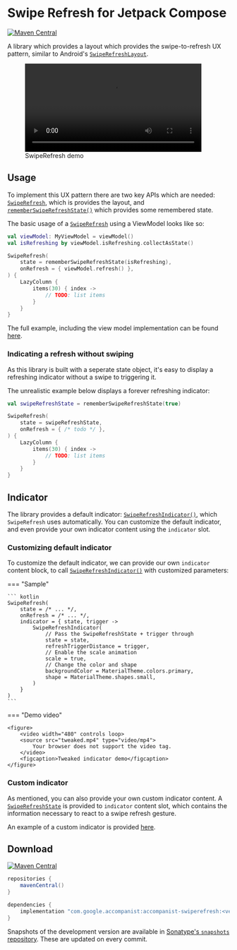 # Swipe Refresh for Jetpack Compose

[![Maven Central](https://img.shields.io/maven-central/v/com.google.accompanist/accompanist-swiperefresh)](https://search.maven.org/search?q=g:com.google.accompanist)

A library which provides a layout which provides the swipe-to-refresh UX pattern, similar to Android's [`SwipeRefreshLayout`](https://developer.android.com/training/swipe/add-swipe-interface).

<figure>
    <video width="400" controls loop>
    <source src="demo.mp4" type="video/mp4">
        Your browser does not support the video tag.
    </video>
    <figcaption>SwipeRefresh demo</figcaption>
</figure>

## Usage 

To implement this UX pattern there are two key APIs which are needed: [`SwipeRefresh`][api_swiperefresh], which is provides the layout, and [`rememberSwipeRefreshState()`][api_rememberstate] which provides some remembered state.

The basic usage of a [`SwipeRefresh`][api_swiperefresh] using a ViewModel looks like so:

``` kotlin
val viewModel: MyViewModel = viewModel()
val isRefreshing by viewModel.isRefreshing.collectAsState()

SwipeRefresh(
    state = rememberSwipeRefreshState(isRefreshing),
    onRefresh = { viewModel.refresh() },
) {
    LazyColumn {
        items(30) { index ->
            // TODO: list items
        }
    }
}
```

The full example, including the view model implementation can be found [here](https://github.com/google/accompanist/blob/main/sample/src/main/java/com/google/accompanist/sample/swiperefresh/DocsSamples.kt).

### Indicating a refresh without swiping

As this library is built with a seperate state object, it's easy to display a refreshing indicator without a swipe to triggering it.

The unrealistic example below displays a forever refreshing indicator:

``` kotlin
val swipeRefreshState = rememberSwipeRefreshState(true)

SwipeRefresh(
    state = swipeRefreshState,
    onRefresh = { /* todo */ },
) {
    LazyColumn {
        items(30) { index ->
            // TODO: list items
        }
    }
}
```

## Indicator

The library provides a default indicator: [`SwipeRefreshIndicator()`][api_swiperefreshindicator], which `SwipeRefresh` uses automatically. You can customize the default indicator, and even provide your own indicator content using the `indicator` slot.

### Customizing default indicator

To customize the default indicator, we can provide our own `indicator` content block, to call [`SwipeRefreshIndicator()`][api_swiperefreshindicator] with customized parameters:

=== "Sample"

    ``` kotlin
    SwipeRefresh(
        state = /* ... */,
        onRefresh = /* ... */,
        indicator = { state, trigger ->
            SwipeRefreshIndicator(
                // Pass the SwipeRefreshState + trigger through
                state = state,
                refreshTriggerDistance = trigger,
                // Enable the scale animation
                scale = true,
                // Change the color and shape
                backgroundColor = MaterialTheme.colors.primary,
                shape = MaterialTheme.shapes.small,
            )
        }
    )
    ```

=== "Demo video"

    <figure>
        <video width="480" controls loop>
        <source src="tweaked.mp4" type="video/mp4">
            Your browser does not support the video tag.
        </video>
        <figcaption>Tweaked indicator demo</figcaption>
    </figure>

### Custom indicator

As mentioned, you can also provide your own custom indicator content. A [`SwipeRefreshState`][api_swiperefreshstate] is provided to `indicator` content slot, which contains the information necessary to react to a swipe refresh gesture.

An example of a custom indicator is provided [here][sample_customindictor].

## Download

[![Maven Central](https://img.shields.io/maven-central/v/com.google.accompanist/accompanist-swiperefresh)](https://search.maven.org/search?q=g:com.google.accompanist)

```groovy
repositories {
    mavenCentral()
}

dependencies {
    implementation "com.google.accompanist:accompanist-swiperefresh:<version>"
}
```

Snapshots of the development version are available in [Sonatype's `snapshots` repository][snap]. These are updated on every commit.

  [compose]: https://developer.android.com/jetpack/compose
  [snap]: https://oss.sonatype.org/content/repositories/snapshots/com/google/accompanist/accompanist-swiperefresh/
  [api_swiperefreshstate]: ../api/swiperefresh/swiperefresh/com.google.accompanist.swiperefresh/-swipe-refresh-state/
  [api_swiperefreshindicator]: ../api/swiperefresh/swiperefresh/com.google.accompanist.swiperefresh/-swipe-refresh-indicator.html
  [api_swiperefresh]: ../api/swiperefresh/swiperefresh/com.google.accompanist.swiperefresh/-swipe-refresh.html
  [api_rememberstate]: ../api/swiperefresh/swiperefresh/com.google.accompanist.swiperefresh/remember-swipe-refresh-state.html
  [sample_customindictor]: https://github.com/google/accompanist/blob/main/sample/src/main/java/com/google/accompanist/sample/swiperefresh/SwipeRefreshCustomIndicatorSample.kt